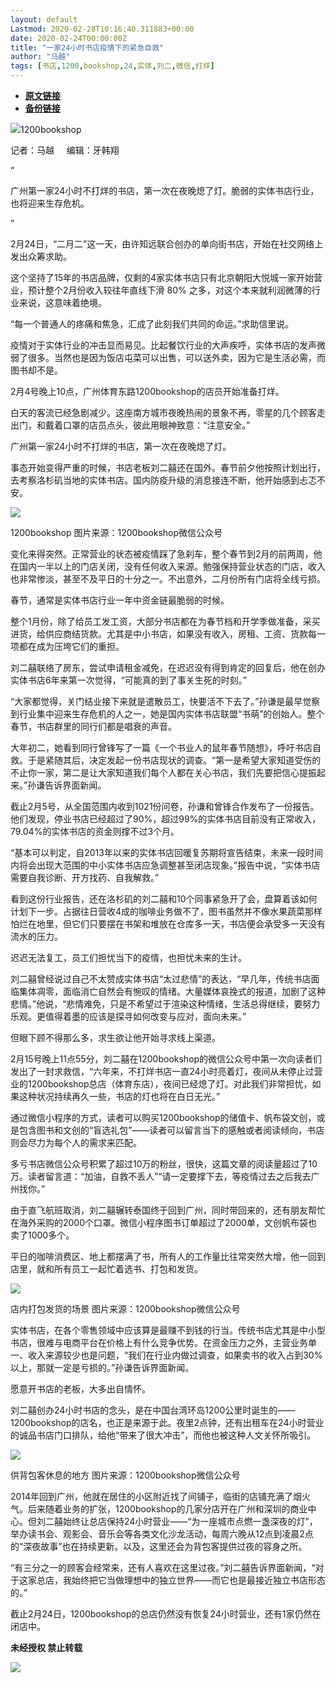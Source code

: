 ```yaml
---
layout: default
Lastmod: 2020-02-28T10:16:40.311883+00:00
date: 2020-02-24T00:00:00Z
title: "一家24小时书店疫情下的紧急自救"
author: "马越"
tags: [书店,1200,bookshop,24,实体,刘二,微信,打烊]
---
```


* [**原文链接**](https://mp.weixin.qq.com/s/-SJDY2ojzl01QUOrehGjFQ)
* [**备份链接**](http://archive.today/Nxoj1)


![](/images/post/da9321de91559118247df2a3ec713fd0.jpg)1200bookshop  

记者：马越     编辑：牙韩翔

“

  

广州第一家24小时不打烊的书店，第一次在夜晚熄了灯。脆弱的实体书店行业，也将迎来生存危机。

  

”

2月24日，“二月二”这一天，由许知远联合创办的单向街书店，开始在社交网络上发出众筹求助。  

这个坚持了15年的书店品牌，仅剩的4家实体书店只有北京朝阳大悦城一家开始营业，预计整个2月份收入较往年直线下滑 80% 之多，对这个本来就利润微薄的行业来说，这意味着绝境。

“每一个普通人的疼痛和焦急，汇成了此刻我们共同的命运。”求助信里说。

疫情对于实体行业的冲击显而易见。比起餐饮行业的大声疾呼，实体书店的发声微弱了很多。当然也是因为饭店屯菜可以出售，可以送外卖，因为它是生活必需，而图书却不是。

2月4号晚上10点，广州体育东路1200bookshop的店员开始准备打烊。

白天的客流已经急剧减少。这座南方城市夜晚热闹的景象不再，零星的几个顾客走出门，和戴着口罩的店员点头，彼此用眼神致意：“注意安全。”

广州第一家24小时不打烊的书店，第一次在夜晚熄了灯。

事态开始变得严重的时候，书店老板刘二囍还在国外。春节前夕他按照计划出行，去考察洛杉矶当地的实体书店。国内防疫升级的消息接连不断，他开始感到忐忑不安。

![](/images/post/564571d2b24f1025db6421bf6a750f2c.jpg)

1200bookshop 图片来源：1200bookshop微信公众号

变化来得突然。正常营业的状态被疫情踩了急刹车，整个春节到2月的前两周，他在国内一半以上的门店关闭，没有任何收入来源。勉强保持营业状态的门店，收入也非常惨淡，甚至不及平日的十分之一。不出意外，二月份所有门店将全线亏损。

春节，通常是实体书店行业一年中资金链最脆弱的时候。

整个1月份，除了给员工发工资，大部分书店都在为春节档和开学季做准备，采买进货，给供应商结货款。尤其是中小书店，如果没有收入，房租、工资、货款每一项都在成为压垮它们的重担。

刘二囍联络了房东，尝试申请租金减免，在迟迟没有得到肯定的回复后，他在创办实体书店6年来第一次觉得，“可能真的到了事关生死的时刻。”

“大家都觉得，关门结业接下来就是遣散员工，快要活不下去了。”孙谦是最早觉察到行业集中迎来生存危机的人之一，她是国内实体书店联盟“书萌”的创始人。整个春节，书店群里的同行们都是唱衰的声音。

大年初二，她看到同行曾锋写了一篇《一个书业人的鼠年春节随想》，呼吁书店自救。于是紧随其后，决定发起一份书店现状的调查。“第一是希望大家知道受伤的不止你一家，第二是让大家知道我们每个人都在关心书店，我们先要把信心提振起来。”孙谦告诉界面新闻。

截止2月5号，从全国范围内收到1021份问卷，孙谦和曾锋合作发布了一份报告。他们发现，停业书店已经超过了90%，超过99%的实体书店目前没有正常收入，79.04%的实体书店的资金则撑不过3个月。

“基本可以判定，自2013年以来的实体书店回暖复苏期将宣告结束，未来一段时间内将会出现大范围的中小实体书店应急调整甚至闭店现象。”报告中说，“实体书店需要自我诊断、开方找药、自我解救。”

看到这份行业报告，还在洛杉矶的刘二囍和10个同事紧急开了会，盘算着该如何计划下一步。占据往日营收4成的咖啡业务做不了，图书虽然并不像水果蔬菜那样怕烂在地里，但它们只要摆在书架和堆放在仓库多一天，书店便会承受多一天没有流水的压力。

迟迟无法复工，员工们担忧当下的疫情，也担忧未来的生计。

刘二囍曾经说过自己不太赞成实体书店“太过悲情”的表达，“早几年，传统书店面临集体凋零，面临消亡自然会有惋叹的情绪。大量媒体哀挽式的报道，加剧了这种悲情。”他说，“悲情难免，只是不希望过于渲染这种情绪，生活总得继续，要努力乐观。更值得着墨的应该是探寻如何改变与应对，面向未来。”

但眼下顾不得那么多，求生欲让他开始寻求线上渠道。

2月15号晚上11点55分，刘二囍在1200bookshop的微信公众号中第一次向读者们发出了一封求救信，“六年来，不打烊书店一直24小时亮着灯，夜间从未停止过营业的1200bookshop总店（体育东店），夜间已经熄了灯。对此我们非常担忧，如果这种状况持续再久一些，书店的灯也将在白日无光。”

通过微信小程序的方式，读者可以购买1200bookshop的储值卡、帆布袋文创，或是包含图书和文创的“盲选礼包”——读者可以留言当下的感触或者阅读倾向，书店则会尽力为每个人的需求来匹配。

多亏书店微信公众号积累了超过10万的粉丝，很快，这篇文章的阅读量超过了10万。读者留言道：“加油，自救不丢人”“请一定要撑下去，等疫情过去之后我去广州找你。”

由于直飞航班取消，刘二囍辗转泰国终于回到广州，同时带回来的，还有朋友帮忙在海外采购的2000个口罩。微信小程序图书订单超过了2000单，文创帆布袋也卖了1000多个。

平日的咖啡消费区、地上都摆满了书，所有人的工作量比往常突然大增，他一回到店里，就和所有员工一起忙着选书、打包和发货。

![](/images/post/8ed3b21cdf1a0ceec4930fa6eccfc4a6.jpg)

店内打包发货的场景 图片来源：1200bookshop微信公众号

实体书店，在各个零售领域中应该算是最赚不到钱的行当。传统书店尤其是中小型书店，很难与电商平台在价格上有什么竞争优势。在资金压力之外，主营业务单一、收入来源较少也是问题，“我们在行业内做过调查，如果卖书的收入占到30%以上，那就一定是亏损的。”孙谦告诉界面新闻。

愿意开书店的老板，大多出自情怀。

刘二囍创办24小时书店的念头，是在中国台湾环岛1200公里时诞生的——1200bookshop的店名，也正是来源于此。夜里2点钟，还有出租车在24小时营业的诚品书店门口排队，给他“带来了很大冲击”，而他也被这种人文关怀所吸引。

![](/images/post/310454523effe7731d60cce2f747a426.jpg)

供背包客休息的地方 图片来源：1200bookshop微信公众号

2014年回到广州，他就在居住的小区附近找了间铺子，临街的店铺充满了烟火气。后来随着业务的扩张，1200bookshop的几家分店开在广州和深圳的商业中心。但刘二囍始终让总店保持24小时营业——“为一座城市点燃一盏深夜的灯”，举办读书会、观影会、音乐会等各类文化沙龙活动，每周六晚从12点到凌晨2点的“深夜故事”也在持续更新。以及，这里还会为背包客提供过夜的容身之所。

“有三分之一的顾客会经常来，还有人喜欢在这里过夜。”刘二囍告诉界面新闻，“对于这家总店，我始终把它当做理想中的独立世界——而它也是最接近独立书店形态的。”

截止2月24日，1200bookshop的总店仍然没有恢复24小时营业，还有1家仍然在闭店中。

  

**未经授权 禁止转载**

  

  

![](/images/post/3ef9527fd7edfb43b0c70486c7a956af.jpg)


